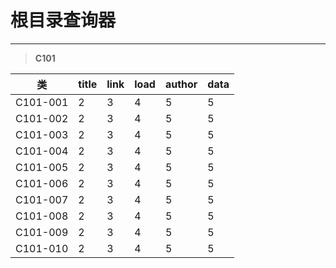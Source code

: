# 根目录查询器

---
> **C101**

| 类 | title |  link | load | author | data |
| :--: | :-- | :-- | :-- | :-- | :-- |
| C101-001 | 2 | 3 | 4 | 5 | 5 |
| C101-002 | 2 | 3 | 4 | 5 | 5 |
| C101-003 | 2 | 3 | 4 | 5 | 5 |
| C101-004 | 2 | 3 | 4 | 5 | 5 |
| C101-005 | 2 | 3 | 4 | 5 | 5 |
| C101-006 | 2 | 3 | 4 | 5 | 5 |
| C101-007 | 2 | 3 | 4 | 5 | 5 |
| C101-008 | 2 | 3 | 4 | 5 | 5 |
| C101-009 | 2 | 3 | 4 | 5 | 5 |
| C101-010 | 2 | 3 | 4 | 5 | 5 |
